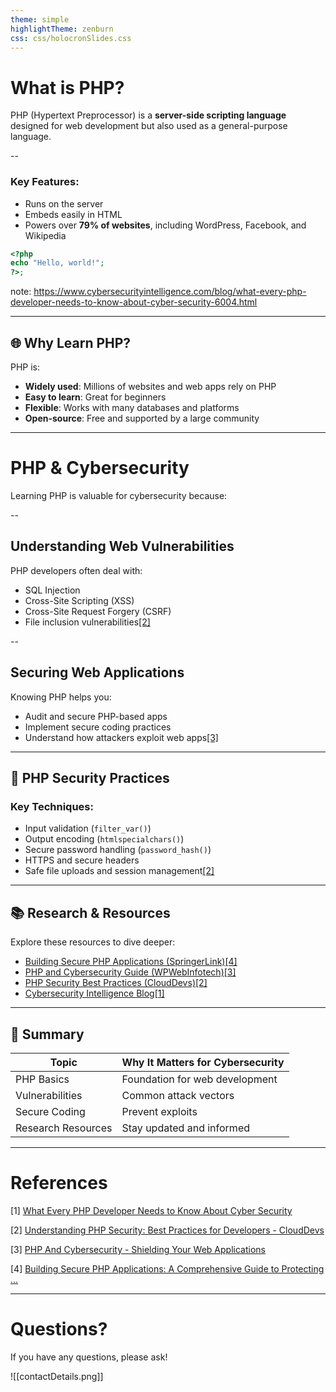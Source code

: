 ```yaml
---
theme: simple
highlightTheme: zenburn
css: css/holocronSlides.css
---
```


#  What is PHP?

PHP (Hypertext Preprocessor) is a **server-side scripting language** designed for web development but also used as a general-purpose language.

--
### Key Features:

- Runs on the server
- Embeds easily in HTML
- Powers over **79% of websites**, including WordPress, Facebook, and Wikipedia

```Php
<?php
echo "Hello, world!";
?>;
```

note:
https://www.cybersecurityintelligence.com/blog/what-every-php-developer-needs-to-know-about-cyber-security-6004.html

---

## 🌐 Why Learn PHP?

PHP is:

- **Widely used**: Millions of websites and web apps rely on PHP
- **Easy to learn**: Great for beginners
- **Flexible**: Works with many databases and platforms
- **Open-source**: Free and supported by a large community

---

# PHP & Cybersecurity

Learning PHP is valuable for cybersecurity because:

--
## Understanding Web Vulnerabilities

PHP developers often deal with:

- SQL Injection
- Cross-Site Scripting (XSS)
- Cross-Site Request Forgery (CSRF)
- File inclusion vulnerabilities[[2]](https://clouddevs.com/php/security-best-practices/)

--
## Securing Web Applications

Knowing PHP helps you:

- Audit and secure PHP-based apps
- Implement secure coding practices
- Understand how attackers exploit web apps[[3]](https://wpwebinfotech.com/blog/php-and-cybersecurity/)

---

## 🔐 PHP Security Practices

### Key Techniques:

- Input validation (`filter_var()`)
- Output encoding (`htmlspecialchars()`)
- Secure password handling (`password_hash()`)
- HTTPS and secure headers
- Safe file uploads and session management[[2]](https://clouddevs.com/php/security-best-practices/)

---

## 📚 Research & Resources

Explore these resources to dive deeper:

- [Building Secure PHP Applications (SpringerLink)](https://link.springer.com/book/10.1007/979-8-8688-0932-3)[[4]](https://link.springer.com/book/10.1007/979-8-8688-0932-3)
- [PHP and Cybersecurity Guide (WPWebInfotech)](https://wpwebinfotech.com/blog/php-and-cybersecurity/)[[3]](https://wpwebinfotech.com/blog/php-and-cybersecurity/)
- [PHP Security Best Practices (CloudDevs)](https://clouddevs.com/php/security-best-practices/)[[2]](https://clouddevs.com/php/security-best-practices/)
- [Cybersecurity Intelligence Blog](https://www.cybersecurityintelligence.com/blog/what-every-php-developer-needs-to-know-about-cyber-security-6004.html)[[1]](https://www.cybersecurityintelligence.com/blog/what-every-php-developer-needs-to-know-about-cyber-security-6004.html)

---

## 🎯 Summary

|Topic|Why It Matters for Cybersecurity|
|---|---|
|PHP Basics|Foundation for web development|
|Vulnerabilities|Common attack vectors|
|Secure Coding|Prevent exploits|
|Research Resources|Stay updated and informed|

---

# References

[1] [What Every PHP Developer Needs to Know About Cyber Security](https://www.cybersecurityintelligence.com/blog/what-every-php-developer-needs-to-know-about-cyber-security-6004.html)

[2] [Understanding PHP Security: Best Practices for Developers - CloudDevs](https://clouddevs.com/php/security-best-practices/)

[3] [PHP And Cybersecurity - Shielding Your Web Applications](https://wpwebinfotech.com/blog/php-and-cybersecurity/)

[4] [Building Secure PHP Applications: A Comprehensive Guide to Protecting ...](https://link.springer.com/book/10.1007/979-8-8688-0932-3)

---

# Questions?

If you have any questions, please ask!

![[contactDetails.png]]